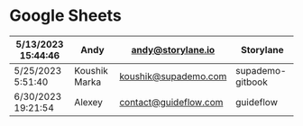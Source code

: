 # Google Sheets

| 5/13/2023 15:44:46 | Andy          | andy@storylane.io     | Storylane        |
| ------------------ | ------------- | --------------------- | ---------------- |
| 5/25/2023 5:51:40  | Koushik Marka | koushik@supademo.com  | supademo-gitbook |
| 6/30/2023 19:21:54 | Alexey        | contact@guideflow.com | guideflow        |
